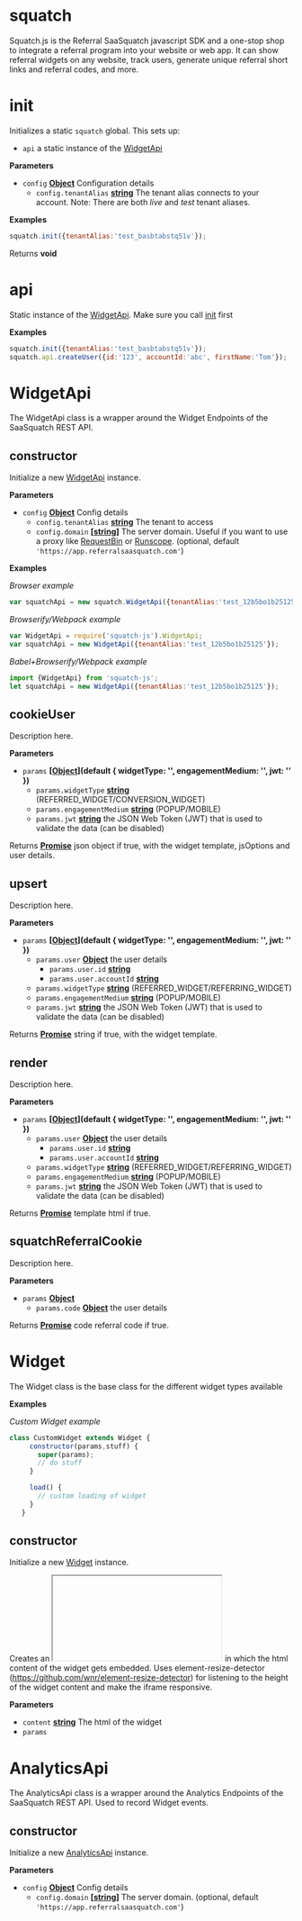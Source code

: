 <!-- Generated by documentation.js. Update this documentation by updating the source code. -->

# squatch

Squatch.js is the Referral SaaSquatch javascript SDK and a one-stop shop to integrate a referral program into your website or web app.
It can show referral widgets on any website, track users, generate unique referral short links and referral codes, and more.

# init

Initializes a static `squatch` global. This sets up:

-   `api` a static instance of the [WidgetApi](#widgetapi)

**Parameters**

-   `config` **[Object](https://developer.mozilla.org/en-US/docs/Web/JavaScript/Reference/Global_Objects/Object)** Configuration details
    -   `config.tenantAlias` **[string](https://developer.mozilla.org/en-US/docs/Web/JavaScript/Reference/Global_Objects/String)** The tenant alias connects to your account. Note: There are both _live_ and _test_ tenant aliases.

**Examples**

```javascript
squatch.init({tenantAlias:'test_basbtabstq51v'});
```

Returns **void** 

# api

Static instance of the [WidgetApi](#widgetapi). Make sure you call [init](#init) first

**Examples**

```javascript
squatch.init({tenantAlias:'test_basbtabstq51v'});
squatch.api.createUser({id:'123', accountId:'abc', firstName:'Tom'});
```

# WidgetApi

The WidgetApi class is a wrapper around the Widget Endpoints of the SaaSquatch REST API.

## constructor

Initialize a new [WidgetApi](#widgetapi) instance.

**Parameters**

-   `config` **[Object](https://developer.mozilla.org/en-US/docs/Web/JavaScript/Reference/Global_Objects/Object)** Config details
    -   `config.tenantAlias` **[string](https://developer.mozilla.org/en-US/docs/Web/JavaScript/Reference/Global_Objects/String)** The tenant to access
    -   `config.domain` **\[[string](https://developer.mozilla.org/en-US/docs/Web/JavaScript/Reference/Global_Objects/String)]** The server domain.
           Useful if you want to use a proxy like [RequestBin](https://requestb.in/) or [Runscope](https://runscope.com/). (optional, default `'https://app.referralsaasquatch.com'`)

**Examples**

_Browser example_

```javascript
var squatchApi = new squatch.WidgetApi({tenantAlias:'test_12b5bo1b25125'});
```

_Browserify/Webpack example_

```javascript
var WidgetApi = require('squatch-js').WidgetApi;
var squatchApi = new WidgetApi({tenantAlias:'test_12b5bo1b25125'});
```

_Babel+Browserify/Webpack example_

```javascript
import {WidgetApi} from 'squatch-js';
let squatchApi = new WidgetApi({tenantAlias:'test_12b5bo1b25125'});
```

## cookieUser

Description here.

**Parameters**

-   `params` **\[[Object](https://developer.mozilla.org/en-US/docs/Web/JavaScript/Reference/Global_Objects/Object)](default { widgetType: '', engagementMedium: '', jwt: '' })** 
    -   `params.widgetType` **[string](https://developer.mozilla.org/en-US/docs/Web/JavaScript/Reference/Global_Objects/String)** (REFERRED_WIDGET/CONVERSION_WIDGET)
    -   `params.engagementMedium` **[string](https://developer.mozilla.org/en-US/docs/Web/JavaScript/Reference/Global_Objects/String)** (POPUP/MOBILE)
    -   `params.jwt` **[string](https://developer.mozilla.org/en-US/docs/Web/JavaScript/Reference/Global_Objects/String)** the JSON Web Token (JWT) that is used to
                                   validate the data (can be disabled)

Returns **[Promise](https://developer.mozilla.org/en-US/docs/Web/JavaScript/Reference/Global_Objects/Promise)** json object if true, with the widget template, jsOptions and user details.

## upsert

Description here.

**Parameters**

-   `params` **\[[Object](https://developer.mozilla.org/en-US/docs/Web/JavaScript/Reference/Global_Objects/Object)](default { widgetType: '', engagementMedium: '', jwt: '' })** 
    -   `params.user` **[Object](https://developer.mozilla.org/en-US/docs/Web/JavaScript/Reference/Global_Objects/Object)** the user details
        -   `params.user.id` **[string](https://developer.mozilla.org/en-US/docs/Web/JavaScript/Reference/Global_Objects/String)** 
        -   `params.user.accountId` **[string](https://developer.mozilla.org/en-US/docs/Web/JavaScript/Reference/Global_Objects/String)** 
    -   `params.widgetType` **[string](https://developer.mozilla.org/en-US/docs/Web/JavaScript/Reference/Global_Objects/String)** (REFERRED_WIDGET/REFERRING_WIDGET)
    -   `params.engagementMedium` **[string](https://developer.mozilla.org/en-US/docs/Web/JavaScript/Reference/Global_Objects/String)** (POPUP/MOBILE)
    -   `params.jwt` **[string](https://developer.mozilla.org/en-US/docs/Web/JavaScript/Reference/Global_Objects/String)** the JSON Web Token (JWT) that is used
                                   to validate the data (can be disabled)

Returns **[Promise](https://developer.mozilla.org/en-US/docs/Web/JavaScript/Reference/Global_Objects/Promise)** string if true, with the widget template.

## render

Description here.

**Parameters**

-   `params` **\[[Object](https://developer.mozilla.org/en-US/docs/Web/JavaScript/Reference/Global_Objects/Object)](default { widgetType: '', engagementMedium: '', jwt: '' })** 
    -   `params.user` **[Object](https://developer.mozilla.org/en-US/docs/Web/JavaScript/Reference/Global_Objects/Object)** the user details
        -   `params.user.id` **[string](https://developer.mozilla.org/en-US/docs/Web/JavaScript/Reference/Global_Objects/String)** 
        -   `params.user.accountId` **[string](https://developer.mozilla.org/en-US/docs/Web/JavaScript/Reference/Global_Objects/String)** 
    -   `params.widgetType` **[string](https://developer.mozilla.org/en-US/docs/Web/JavaScript/Reference/Global_Objects/String)** (REFERRED_WIDGET/REFERRING_WIDGET)
    -   `params.engagementMedium` **[string](https://developer.mozilla.org/en-US/docs/Web/JavaScript/Reference/Global_Objects/String)** (POPUP/MOBILE)
    -   `params.jwt` **[string](https://developer.mozilla.org/en-US/docs/Web/JavaScript/Reference/Global_Objects/String)** the JSON Web Token (JWT) that is used
                                   to validate the data (can be disabled)

Returns **[Promise](https://developer.mozilla.org/en-US/docs/Web/JavaScript/Reference/Global_Objects/Promise)** template html if true.

## squatchReferralCookie

Description here.

**Parameters**

-   `params` **[Object](https://developer.mozilla.org/en-US/docs/Web/JavaScript/Reference/Global_Objects/Object)** 
    -   `params.code` **[Object](https://developer.mozilla.org/en-US/docs/Web/JavaScript/Reference/Global_Objects/Object)** the user details

Returns **[Promise](https://developer.mozilla.org/en-US/docs/Web/JavaScript/Reference/Global_Objects/Promise)** code referral code if true.

# Widget

The Widget class is the base class for the different widget types available

**Examples**

_Custom Widget example_

```javascript
class CustomWidget extends Widget {
     constructor(params,stuff) {
       super(params);
       // do stuff
     }

     load() {
       // custom loading of widget
     }
   }
```

## constructor

Initialize a new [Widget](#widget) instance.

Creates an <iframe></iframe> in which the html content of the widget gets
embedded.
Uses element-resize-detector (<https://github.com/wnr/element-resize-detector>)
for listening to the height of the widget content and make the iframe responsive.

**Parameters**

-   `content` **[string](https://developer.mozilla.org/en-US/docs/Web/JavaScript/Reference/Global_Objects/String)** The html of the widget
-   `params`  

# AnalyticsApi

The AnalyticsApi class is a wrapper around the Analytics Endpoints of
the SaaSquatch REST API. Used to record Widget events.

## constructor

Initialize a new [AnalyticsApi](#analyticsapi) instance.

**Parameters**

-   `config` **[Object](https://developer.mozilla.org/en-US/docs/Web/JavaScript/Reference/Global_Objects/Object)** Config details
    -   `config.domain` **\[[string](https://developer.mozilla.org/en-US/docs/Web/JavaScript/Reference/Global_Objects/String)]** The server domain. (optional, default `'https://app.referralsaasquatch.com'`)
